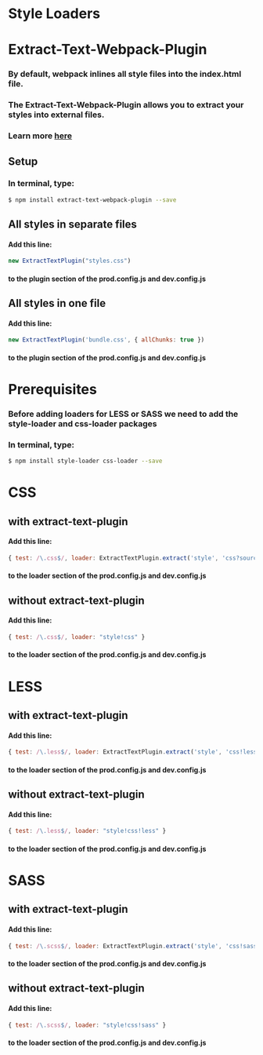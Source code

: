 # Style Loaders

# Extract-Text-Webpack-Plugin
### By default, webpack inlines all style files into the index.html file.
### The Extract-Text-Webpack-Plugin allows you to extract your styles into external files.
### Learn more [here](https://github.com/webpack/extract-text-webpack-plugin)
## Setup
### In terminal, type:
```sh
$ npm install extract-text-webpack-plugin --save
```
## All styles in separate files
#### Add this line:
```javascript
new ExtractTextPlugin("styles.css")
```
#### to the plugin section of the prod.config.js and dev.config.js
## All styles in one file
#### Add this line:
```javascript
new ExtractTextPlugin('bundle.css', { allChunks: true })
```
#### to the plugin section of the prod.config.js and dev.config.js


# Prerequisites
### Before adding loaders for LESS or SASS we need to add the style-loader and css-loader packages
### In terminal, type:
```sh
$ npm install style-loader css-loader --save
```

# CSS
## with extract-text-plugin
#### Add this line:
```javascript
{ test: /\.css$/, loader: ExtractTextPlugin.extract('style', 'css?sourceMap') }
```
#### to the loader section of the prod.config.js and dev.config.js
## without extract-text-plugin
#### Add this line:
```javascript
{ test: /\.css$/, loader: "style!css" }
```
#### to the loader section of the prod.config.js and dev.config.js

# LESS
## with extract-text-plugin
#### Add this line:
```javascript
{ test: /\.less$/, loader: ExtractTextPlugin.extract('style', 'css!less') }
```
#### to the loader section of the prod.config.js and dev.config.js
## without extract-text-plugin
#### Add this line:
```javascript
{ test: /\.less$/, loader: "style!css!less" }
```
#### to the loader section of the prod.config.js and dev.config.js

# SASS
## with extract-text-plugin
#### Add this line:
```javascript
{ test: /\.scss$/, loader: ExtractTextPlugin.extract('style', 'css!sass') }
```
#### to the loader section of the prod.config.js and dev.config.js
## without extract-text-plugin
#### Add this line:
```javascript
{ test: /\.scss$/, loader: "style!css!sass" }
```
#### to the loader section of the prod.config.js and dev.config.js
